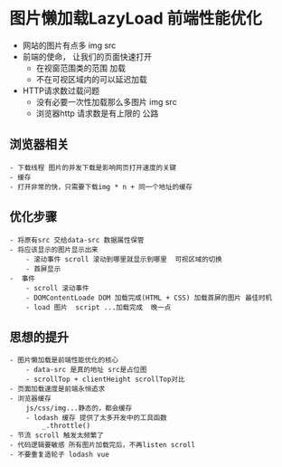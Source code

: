 # 图片懒加载LazyLoad  前端性能优化

- 网站的图片有点多
    img  src
- 前端的使命， 让我们的页面快速打开
    - 在视窗范围类的范围  加载
    - 不在可视区域内的可以延迟加载
- HTTP请求数过载问题
    - 没有必要一次性加载那么多图片
        img src
    - 浏览器http 请求数是有上限的
        公路


## 浏览器相关
    - 下载线程 图片的并发下载是影响网页打开速度的关键
    - 缓存
    - 打开非常的快，只需要下载img * n + 同一个地址的缓存

## 优化步骤
    - 将原有src 交给data-src 数据属性保管
    - 将应该显示的图片显示出来 
        - 滚动事件 scroll 滚动到哪里就显示到哪里  可视区域的切换
        - 首屏显示  
    -  事件
        - scroll 滚动事件
        - DOMContentLoade DOM 加载完成(HTML + CSS) 加载首屏的图片 最佳时机 
        - load 图片  script ...加载完成  晚一点

## 思想的提升
    - 图片懒加载是前端性能优化的核心
        - data-src 是真的地址 src是占位图
        - scrollTop + clientHeight scrollTop对比
    - 页面加载速度是前端永恒追求
    - 浏览器缓存
        js/css/img...静态的，都会缓存
        - lodash 缓存 提供了太多开发中的工具函数
            _.throttle()
    - 节流 scroll 触发太频繁了
    - 代码逻辑要敏感 所有图片加载完后，不再listen scroll
    - 不要重复造轮子 lodash vue
